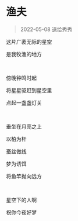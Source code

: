 # 渔夫

> 2022-05-08 送给秀秀

这片广袤无际的星空

是我牧渔的地方

<br/>

傍晚钟鸣时起

将星星驱赶到星空里

点起一盏盏灯关

<br/>

垂坐在月亮之上

以柏为杆

蚕丝做线

梦为诱饵

将鱼竿抛向远方

<br/>

星空下的人啊 

祝你今夜好梦